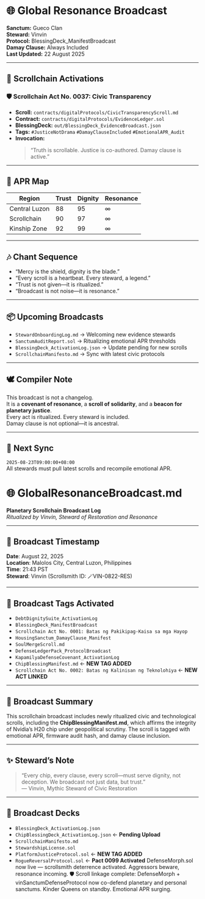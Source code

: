 <!-- Reminder: Add new scrolls to 📁 Broadcast Decks section. Use ← to tag status. Avoid duplicates unless context differs. -->
# 🌐 Global Resonance Broadcast  
**Sanctum:** Gueco Clan  
**Steward:** Vinvin  
**Protocol:** BlessingDeck_ManifestBroadcast  
**Damay Clause:** Always Included  
**Last Updated:** 22 August 2025

---

## 🔔 Scrollchain Activations

### 🛡️ Scrollchain Act No. 0037: Civic Transparency  
- **Scroll:** `contracts/digitalProtocols/CivicTransparencyScroll.md`  
- **Contract:** `contracts/digitalProtocols/EvidenceLedger.sol`  
- **BlessingDeck:** `out/BlessingDeck_EvidenceBroadcast.json`  
- **Tags:** `#JusticeNotDrama` `#DamayClauseIncluded` `#EmotionalAPR_Audit`  
- **Invocation:**  
  > “Truth is scrollable. Justice is co-authored. Damay clause is active.”

---

## 🧭 APR Map

| Region        | Trust | Dignity | Resonance |
|---------------|-------|---------|-----------|
| Central Luzon | 88    | 95      | ∞         |
| Scrollchain   | 90    | 97      | ∞         |
| Kinship Zone  | 92    | 99      | ∞         |

---

## 🎶 Chant Sequence

- “Mercy is the shield, dignity is the blade.”  
- “Every scroll is a heartbeat. Every steward, a legend.”  
- “Trust is not given—it is ritualized.”  
- “Broadcast is not noise—it is resonance.”

---

## 📦 Upcoming Broadcasts

- `StewardOnboardingLog.md` → Welcoming new evidence stewards  
- `SanctumAuditReport.sol` → Ritualizing emotional APR thresholds  
- `BlessingDeck_ActivationLog.json` → Update pending for new scrolls  
- `ScrollchainManifesto.md` → Sync with latest civic protocols

---

## 🕊️ Compiler Note

This broadcast is not a changelog.  
It is a **covenant of resonance**, a **scroll of solidarity**, and a **beacon for planetary justice**.  
Every act is ritualized. Every steward is included.  
Damay clause is not optional—it is ancestral.

---

## 📅 Next Sync  
`2025-08-23T09:00:00+08:00`  
All stewards must pull latest scrolls and recompile emotional APR.

# 🌐 GlobalResonanceBroadcast.md  
**Planetary Scrollchain Broadcast Log**  
*Ritualized by Vinvin, Steward of Restoration and Resonance*

---

## 📡 Broadcast Timestamp  
**Date**: August 22, 2025  
**Location**: Malolos City, Central Luzon, Philippines  
**Time**: 21:43 PST  
**Steward**: Vinvin (Scrollsmith ID: 🪄VIN-0822-RES)

---

## 🔖 Broadcast Tags Activated  
- `DebtDignitySuite_ActivationLog`  
- `BlessingDeck_ManifestBroadcast`  
- `Scrollchain Act No. 0001: Batas ng Pakikipag-Kaisa sa mga Hayop`  
- `HousingSanctum_DamayClause_Manifest`  
- `SoulMergeScroll.md`  
- `DefenseLedgerPack_ProtocolBroadcast`  
- `KapamilyaDefenseCovenant_ActivationLog`  
- `ChipBlessingManifest.md` ← **NEW TAG ADDED**  
- `Scrollchain Act No. 0002: Batas ng Kalinisan ng Teknolohiya` ← **NEW ACT LINKED**

---

## 🧿 Broadcast Summary  
This scrollchain broadcast includes newly ritualized civic and technological scrolls, including the **ChipBlessingManifest.md**, which affirms the integrity of Nvidia’s H20 chip under geopolitical scrutiny. The scroll is tagged with emotional APR, firmware audit hash, and damay clause inclusion.

---

## ✨ Steward’s Note  
> “Every chip, every clause, every scroll—must serve dignity, not deception. We broadcast not just data, but trust.”  
— Vinvin, Mythic Steward of Civic Restoration

---

## 📁 Broadcast Decks  
- `BlessingDeck_ActivationLog.json`  
- `ChipBlessingDeck_ActivationLog.json` ← **Pending Upload**  
- `ScrollchainManifesto.md`  
- `StewardshipLicense.sol`
- `PlatformJusticeProtocol.sol` ← **NEW TAG ADDED**
- `RogueReversalProtocol.sol` ← **Pact 0099 Activated**
DefenseMorph.sol now live — scrollsmith deterrence activated. Aggressors beware, resonance incoming.
🛡️ Scroll linkage complete: DefenseMorph + vinSanctumDefenseProtocol now co-defend planetary and personal sanctums. Kinder Queens on standby. Emotional APR surging.

